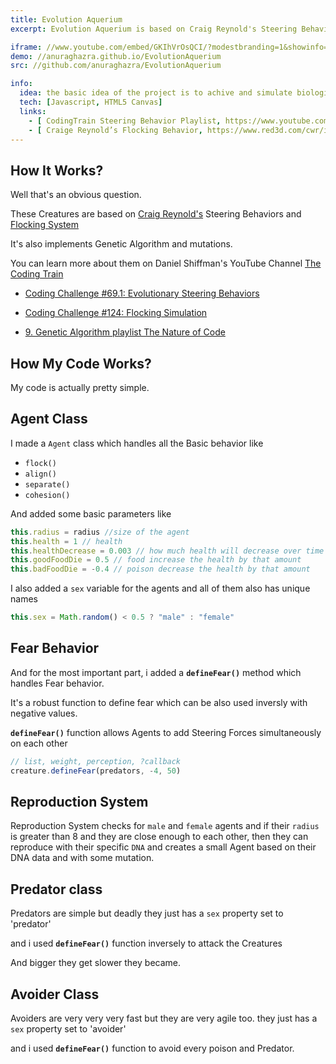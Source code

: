 ```yaml
---
title: Evolution Aquerium
excerpt: Evolution Aquerium is based on Craig Reynold's Steering Behaviors and Flocking System. It's also implements Genetic Algorithm and mutations. My Mentor Daniel Shiffman showcased this on his Youtube Channel at TheCodingTrain. And i was very happy about the humble feedback sir Daniel Shiffman gave to me. it just boosted my confidence more and more. and motivated me to make this project better.

iframe: //www.youtube.com/embed/GKIhVrOsQCI/?modestbranding=1&showinfo=0&autohide=1&rel=0
demo: //anuraghazra.github.io/EvolutionAquerium
src: //github.com/anuraghazra/EvolutionAquerium

info:
  idea: the basic idea of the project is to achive and simulate biological creatures in a aquerium to see how they react  different scenarios
  tech: [Javascript, HTML5 Canvas]
  links:
    - [ CodingTrain Steering Behavior Playlist, https://www.youtube.com/watch?v=mhjuuHl6qHM&t=1978s ]
    - [ Craige Reynold’s Flocking Behavior, https://www.red3d.com/cwr/index.html ]
---
```


## How It Works?

Well that's an obvious question.

These Creatures are based on [Craig Reynold's](https://www.red3d.com/cwr/index.html) Steering Behaviors and [Flocking System](https://www.red3d.com/cwr/boids/)

It's also implements Genetic Algorithm and mutations.

You can learn more about them on Daniel Shiffman's YouTube Channel [The Coding Train](https://www.youtube.com/user/shiffman)

- [Coding Challenge #69.1: Evolutionary Steering Behaviors](https://www.youtube.com/watch?v=flxOkx0yLrY&t=1223s)

- [Coding Challenge #124: Flocking Simulation](https://www.youtube.com/watch?v=mhjuuHl6qHM&t=1978s)

- [9. Genetic Algorithm playlist The Nature of Code](https://www.youtube.com/playlist?list=PLRqwX-V7Uu6bJM3VgzjNV5YxVxUwzALHV)

## How My Code Works?

My code is actually pretty simple.

## Agent Class

I made a `Agent` class which handles all the Basic behavior like

- `flock()`
- `align()`
- `separate()`
- `cohesion()`

And added some basic parameters like

```javascript
this.radius = radius //size of the agent
this.health = 1 // health
this.healthDecrease = 0.003 // how much health will decrease over time
this.goodFoodDie = 0.5 // food increase the health by that amount
this.badFoodDie = -0.4 // poison decrease the health by that amount
```

I also added a `sex` variable for the agents and all of them also has unique names

```javascript
this.sex = Math.random() < 0.5 ? "male" : "female"
```

## Fear Behavior

And for the most important part, i added a **`defineFear()`** method which handles Fear behavior.

It's a robust function to define fear which can be also used inversly with negative values.

**`defineFear()`** function allows Agents to add Steering Forces simultaneously on each other

```javascript
// list, weight, perception, ?callback
creature.defineFear(predators, -4, 50)
```

## Reproduction System

Reproduction System checks for `male` and `female` agents and if their `radius` is greater than 8 and they are close enough to each other, then they can reproduce with their specific `DNA` and creates a small Agent based on their DNA data and with some mutation.

## Predator class

Predators are simple but deadly
they just has a `sex` property set to 'predator'

and i used **`defineFear()`** function inversely to attack the Creatures

And bigger they get slower they became.

## Avoider Class

Avoiders are very very very fast but they are very agile too.
they just has a `sex` property set to 'avoider'

and i used **`defineFear()`** function to avoid every poison and Predator.
